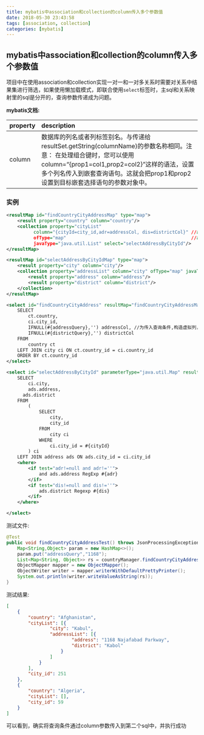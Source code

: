 ```yaml
---
title: mybatis中association和collection的column传入多个参数值
date: 2018-05-30 23:43:58
tags: [association, collection]
categories: [mybatis]
---
```





## mybatis中association和collection的column传入多个参数值

项目中在使用association和collection实现一对一和一对多关系时需要对关系中结果集进行筛选，如果使用懒加载模式，即联合使用`select`标签时，主sql和关系映射里的sql是分开的，查询参数传递成为问题。

**mybatis文档:**  

| property | description    |
| :------------- | :------------- |
| column     | 数据库的列名或者列标签别名。与传递给resultSet.getString(columnName)的参数名称相同。注意： 在处理组合键时，您可以使用column=“{prop1=col1,prop2=col2}”这样的语法，设置多个列名传入到嵌套查询语句。这就会把prop1和prop2设置到目标嵌套选择语句的参数对象中。|

<!-- more -->

### 实例

```xml
<resultMap id="findCountryCityAddressMap" type="map">
    <result property="country" column="country"/>
    <collection property="cityList"
          column="{cityId=city_id,adr=addressCol, dis=districtCol}" //adr作为第二个sql查询条件key,即prop1属性
          ofType="map"                                              //addressCol即为虚拟列名
          javaType="java.util.List" select="selectAddressByCityId"/>
</resultMap>

<resultMap id="selectAddressByCityIdMap" type="map">
    <result property="city" column="city"/>
    <collection property="addressList" column="city" ofType="map" javaType="java.util.List">
        <result property="address" column="address"/>
        <result property="district" column="district"/>
    </collection>
</resultMap>

<select id="findCountryCityAddress" resultMap="findCountryCityAddressMap">
    SELECT
        ct.country,
        ci.city_id,
        IFNULL(#{addressQuery},'') addressCol, //为传入查询条件,构造虚拟列，虚拟列为查询条件参数值
        IFNULL(#{districtQuery},'') districtCol
    FROM
        country ct
    LEFT JOIN city ci ON ct.country_id = ci.country_id
    ORDER BY ct.country_id
</select>

<select id="selectAddressByCityId" parameterType="java.util.Map" resultMap="selectAddressByCityIdMap">
    SELECT
        ci.city,
        ads.address,
      ads.district
    FROM
        (
            SELECT
                city,
                city_id
            FROM
                city ci
            WHERE
                ci.city_id = #{cityId}
        ) ci
    LEFT JOIN address ads ON ads.city_id = ci.city_id
    <where>
        <if test="adr!=null and adr!=''">
            and ads.address RegExp #{adr}
        </if>
        <if test="dis!=null and dis!=''">
            ads.district Regexp #{dis}
        </if>
    </where>

</select>
```


测试文件:  

```java
@Test
public void findCountryCityAddressTest() throws JsonProcessingException {
    Map<String,Object> param = new HashMap<>();
    param.put("addressQuery","1168");
    List<Map<String, Object>> rs = countryManager.findCountryCityAddress(param);
    ObjectMapper mapper = new ObjectMapper();
    ObjectWriter writer = mapper.writerWithDefaultPrettyPrinter();
    System.out.println(writer.writeValueAsString(rs));
}
```


测试结果:  

```json
[
	{
		"country": "Afghanistan",
		"cityList": [{
				"city": "Kabul",
				"addressList": [{
						"address": "1168 Najafabad Parkway",
						"district": "Kabol"
					}
				]
			}
		],
		"city_id": 251
	},
	{
		"country": "Algeria",
		"cityList": [],
		"city_id": 59
	}
]
```

可以看到，确实将查询条件通过column参数传入到第二个sql中，并执行成功
